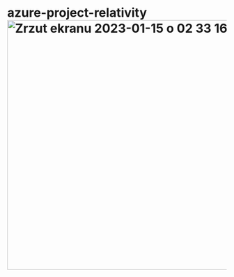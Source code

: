 # azure-project-relativity<img width="574" alt="Zrzut ekranu 2023-01-15 o 02 33 16" src="https://user-images.githubusercontent.com/56223666/212504882-fa4701d4-0901-4fbb-b2f7-f44c44490481.png">
